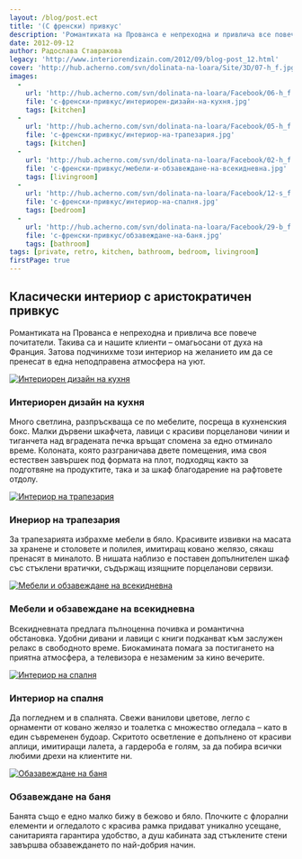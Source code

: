 ```yaml
---
layout: /blog/post.ect
title: '(С френски) привкус'
description: 'Романтиката на Прованса е непреходна и привлича все повече почитатели. Такива са и нашите клиенти – омагьосани от духа на Франция. Затова подчинихме този интериор на желанието им да се пренесат в една неподправена атмосфера на уют.'
date: 2012-09-12
author: Радослава Ставракова
legacy: 'http://www.interiorendizain.com/2012/09/blog-post_12.html'
cover: 'http://hub.acherno.com/svn/dolinata-na-loara/Site/3D/07-h_f.jpg'
images:
  -
    url: 'http://hub.acherno.com/svn/dolinata-na-loara/Facebook/06-h_f.jpg'
    file: 'с-френски-привкус/интериорен-дизайн-на-кухня.jpg'
    tags: [kitchen]
  -
    url: 'http://hub.acherno.com/svn/dolinata-na-loara/Facebook/05-h_f.jpg'
    file: 'с-френски-привкус/интериор-на-трапезария.jpg'
    tags: [kitchen]
  -
    url: 'http://hub.acherno.com/svn/dolinata-na-loara/Facebook/02-h_f.jpg'
    file: 'с-френски-привкус/мебели-и-обзавеждане-на-всекидневна.jpg'
    tags: [livingroom]
  -
    url: 'http://hub.acherno.com/svn/dolinata-na-loara/Facebook/12-s_f.jpg'
    file: 'с-френски-привкус/интериор-на-спалня.jpg'
    tags: [bedroom]
  -
    url: 'http://hub.acherno.com/svn/dolinata-na-loara/Facebook/29-b_f.jpg'
    file: 'с-френски-привкус/обзавеждане-на-баня.jpg'
    tags: [bathroom]
tags: [private, retro, kitchen, bathroom, bedroom, livingroom]
firstPage: true
---
```

## Класически **интериор** с **аристократичен привкус**
Романтиката на Прованса е непреходна и привлича все повече почитатели. Такива са и нашите клиенти – омагьосани от духа на Франция. Затова подчинихме този интериор на желанието им да се пренесат в една неподправена атмосфера на уют.

[![Интериорен дизайн на кухня](с-френски-привкус/интериорен-дизайн-на-кухня.jpg)](http://acherno.bg/интериорен-дизайн/апартамент/долината-на-лоара/обзавеждане.html)
### Интериорен дизайн на **кухня**

Много светлина, разпръскваща се по мебелите, посреща в кухненския бокс. Малки дървени шкафчета, лавици с красиви порцеланови чинии и тиганчета над вградената печка връщат спомена за едно отминало време. Колоната, която разграничава двете помещения, има своя естествен завършек под формата на плот, подходящ както за подготвяне на продуктите, така и за шкаф благодарение на рафтовете отдолу.

[![Интериор на трапезария](с-френски-привкус/интериор-на-трапезария.jpg)](http://acherno.bg/интериорен-дизайн/апартамент/долината-на-лоара/обзавеждане.html)
### Инериор на **трапезария**

За трапезарията избрахме мебели в бяло. Красивите извивки на масата за хранене и столовете и полилея, имитиращ ковано желязо, сякаш пренасят в миналото. В нишата наблизо е поставен допълнителен шкаф със стъклени вратички, съдържащ изящните порцеланови сервизи.

[![Мебели и обзавеждане на всекидневна](с-френски-привкус/мебели-и-обзавеждане-на-всекидневна.jpg)](http://acherno.bg/интериорен-дизайн/апартамент/долината-на-лоара/обзавеждане.html)
### Мебели и обзавеждане на **всекидневна**

Всекидневната предлага пълноценна почивка и романтична обстановка. Удобни дивани и лавици с книги подканват към заслужен релакс в свободното време. Биокамината помага за постигането на приятна атмосфера, а телевизора е незаменим за кино вечерите.

[![Интериор на спалня](с-френски-привкус/интериор-на-спалня.jpg)](http://acherno.bg/интериорен-дизайн/апартамент/долината-на-лоара/обзавеждане.html)
### Интериор на **спалня**

Да погледнем и в спалнята. Свежи ванилови цветове, легло с орнаменти от ковано желязо и тоалетка с множество огледала – като в един съвременен будоар. Скритото осветление е допълнено от красиви аплици, имитиращи лалета, а гардероба е голям, за да побира всички любими дрехи на клиентите ни.

[![Обазавеждане на баня](с-френски-привкус/обзавеждане-на-баня.jpg)](http://acherno.bg/интериорен-дизайн/апартамент/долината-на-лоара/обзавеждане.html)
### Обзавеждане на **баня**

Банята също е едно малко бижу в бежово и бяло. Плочките с флорални елементи и огледалото с красива рамка придават уникално усещане, санитарията гарантира удобство, а душ кабината зад стъклените стени завършва обзавеждането по най-добрия начин.